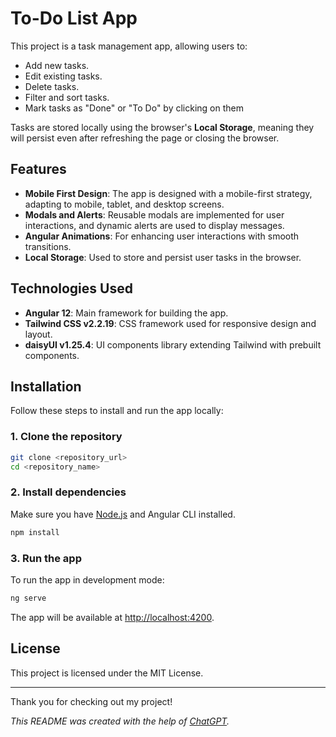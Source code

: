 # To-Do List App

This project is a task management app, allowing users to:
- Add new tasks.
- Edit existing tasks.
- Delete tasks.
- Filter and sort tasks.
- Mark tasks as "Done" or "To Do" by clicking on them

Tasks are stored locally using the browser's **Local Storage**, meaning they will persist even after refreshing the page or closing the browser.

## Features
- **Mobile First Design**: The app is designed with a mobile-first strategy, adapting to mobile, tablet, and desktop screens.
- **Modals and Alerts**: Reusable modals are implemented for user interactions, and dynamic alerts are used to display messages.
- **Angular Animations**: For enhancing user interactions with smooth transitions.
- **Local Storage**: Used to store and persist user tasks in the browser.

## Technologies Used

- **Angular 12**: Main framework for building the app.
- **Tailwind CSS v2.2.19**: CSS framework used for responsive design and layout.
- **daisyUI v1.25.4**: UI components library extending Tailwind with prebuilt components.

## Installation

Follow these steps to install and run the app locally:

### 1. Clone the repository
```bash
git clone <repository_url>
cd <repository_name>
```

### 2. Install dependencies
Make sure you have [Node.js](https://nodejs.org/) and Angular CLI installed.
```bash
npm install
```

### 3. Run the app
To run the app in development mode:
```bash
ng serve
```
The app will be available at [http://localhost:4200](http://localhost:4200).

## License

This project is licensed under the MIT License.

---

Thank you for checking out my project!

*This README was created with the help of [ChatGPT](https://github.com/openai/chatgpt).*